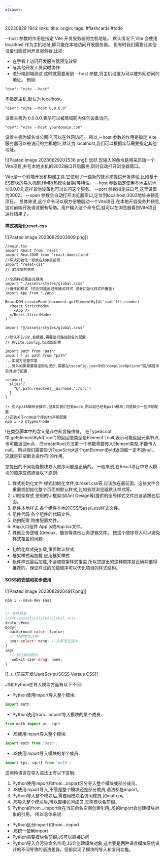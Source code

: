 ```yaml
---
aliases:

---
```

20230829 1942
links:
title:
origin:
tags: #flashcards #todo 


 --host 参数的作用是指定 Vite 开发服务器的主机地址。
默认情况下,Vite 会使用 localhost 作为主机地址,即只能在本地访问开发服务器。
但有时我们需要让其他设备也能访问开发服务器,比如:
- 在手机上访问开发服务器预览效果
- 与其他开发人员实时协作
- 进行端到端测试
这时就需要用到 --host 参数,将主机设置为可以被外网访问的地址。
例如:
```
"dev": "vite --host"
```
不指定主机,默认为 localhost。
```
"dev": "vite --host 0.0.0.0"  
```
设置主机为 0.0.0.0,表示可以被局域网内任何设备访问。
```
"dev": "vite --host yourdomain.com"
``` 
设置主机为域名或公网IP,可以在外网访问。
所以,--host 参数的作用是指定 Vite 服务器可以被访问的主机地址,默认为 localhost,我们可以根据实际需要指定其他地址。

![[Pasted image 20230829202536.png]]
您好,您输入的命令是用来启动一个Vite项目,并在本地主机的3002端口开启服务,同时自动打开浏览器窗口。

Vite是一个前端开发和构建工具,它使用了一些新的技术来提供开发体验,比如基于ES模块的导入机制,HMR(热模块替换)等特性。
--host 参数指定使用本地主机地址0.0.0.0,这样其他设备也可以访问这个服务。
--port 参数指定端口号,这里设置为3002。
--open 参数会自动打开浏览器窗口,定位到localhost:3002地址来预览项目。
总体来说,这个命令可以很方便地启动一个Vite项目,在本地开启服务并预览,这对前端开发调试很有帮助。用户输入这个命令后,就可以在浏览器看到Vite项目运行结果了。

#### 样式初始化reset-css
![[Pasted image 20230829203609.png]]

```tsx
//main.tsx
import React from 'react'
import ReactDOM from 'react-dom/client'
//样式初始化一般放在App最前面.
import "reset-css"  
// UI框架的样式

//全局样式覆盖UI框架
import "./assets/styles/global.scss"
//组件的样式 (否则可能反过来被UI样式 或者初始化样式所覆盖)
import App from './App'

ReactDOM.createRoot(document.getElementById('root')!).render(
  <React.StrictMode>
    <App />
  </React.StrictMode>
)
```


```tsx
import "@/assets/styles/global.scss"

//默认不认识@,会报错,需要进行路径别名的配置
// 在vite.config.ts添加配置 

import path from "path"
import * as path from "path"
...实现方法查百度
...另外如果需要路径别名提示,需要在tsconfig.json中的"compilerOptions"键/属性中另外进行配置 

resove:{
  alias:{
    "@":path.resolve(__dirname,'./src')
  }
}

// 引入path模块会报红,但其实我们已有node,所以就已经有path模块,只是缺少一些声明配置.
//安装关于node这个库的ts声明配置
npm i -D @types/node
```


!在类型脚本中的含义是非空断言操作符。
在TypeScript中,getElementById('root')的返回值类型是Element | null,表示可能返回元素节点,也可能返回null。
而createRoot方法第一个参数需要传入Element类型,不能传入null。
所以我们需要告诉TypeScript这个getElementById返回值一定不是null。这就是非空断言操作符!的作用。

 您提出的不同功能模块导入顺序问题是正确的。
一般来说,在React项目中导入模块的顺序应该遵循以下原则:
1. 样式初始化文件
样式初始化文件,如reset.css等,应该放在最前面。这些文件会重置或初始化整个页面的默认样式,比如去除浏览器默认样式等。
2. UI框架样式
使用的UI框架(如Ant Design等)提供的全局样式文件应该紧跟在后面。
3. 组件本地样式
各个组件本地的CSS/Sass/Less样式文件。
4. 组件代码
各个组件的代码文件。
5. 路由配置
路由配置文件。
6. App入口组件
App.js或App.tsx文件。
7. 其他业务逻辑
如redux、服务等其他业务逻辑文件。
按这个顺序导入可以避免样式覆盖的问题:
- 初始化样式先加载,重置默认样式
- 框架样式再加载,应用框架样式  
- 组件样式最后加载,不会被框架样式覆盖
所以您提出的这种顺序是正确并值得推荐的。保证样式的加载顺序可以优化项目的样式结构。

#### SCSS的安装和初步使用
![[Pasted image 20230829204917.png]]
```js
npm i --save-dev sass


// 文件目录
//src\\assets\styles\global.scss
$color:#eee
body{
  background-color: $color;
  // 禁用文字选中
  user-select: none; //文字无法选中
}
img{
  // 禁止拖动图片
  -webkit-user-drag: none;
}

```
[[../../前端开发/JavaScript/SCSS Versus CSS]]

 JS和Python在导入模块方面有以下不同:
- Python使用import导入整个模块:
```python
import math
```
- Python使用from...import导入模块的某个成员:
```python 
from math import pi, sqrt
```
- JS使用import导入整个模块:
```js
import math from 'math';
```
- JS使用import导入模块的某个成员:
```js
import {pi, sqrt} from 'math';
```
这两种语言在导入语法上有以下区别:
1. Python使用import和from...import区分导入整个模块或部分成员。
2. JS使用import导入,不管是整个模块还是部分成员,语法都是import。
3. Python导入整个模块后,需要用模块名访问成员,如math.pi。
4. JS导入整个模块后,可以直接访问成员,无需模块名前缀。
5. Python的from...import会在当前命名空间创建引用,JS的import会创建模块对象的引用。
所以总体来说:
- Python区分import和from...import 
- JS统一使用import
- Python需要模块名前缀,JS可以直接访问
- Python导入会污染命名空间,JS会创建模块对象
这主要是两种语言模块系统设计的不同导致的语法差异。但都实现了模块的导入和复用功能。



